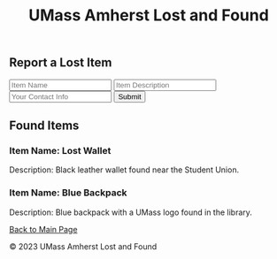 <!DOCTYPE html>
<html lang="en">
<head>
  <meta charset="UTF-8">
  <meta name="viewport" content="width=device-width, initial-scale=1.0">
  <title>Found Items - UMass Amherst Lost and Found</title>
  <link rel="stylesheet" href="styles.css">
</head>
<body>
  <header>
    <h1>UMass Amherst Lost and Found</h1>
  </header>
  <main>
    <section>
      <h2>Report a Lost Item</h2>
      <form id="report-form">
        <input type="text" id="item-name" placeholder="Item Name" required>
        <input type="text" id="item-description" placeholder="Item Description" required>
        <input type="text" id="contact-info" placeholder="Your Contact Info" required>
        <button type="submit">Submit</button>
      </form>
    </section>
    <section>
      <h2>Found Items</h2>
      <div id="found-items-list">
        <!-- Found items will be displayed here -->
        <div class="found-item">
          <h3>Item Name: Lost Wallet</h3>
          <p>Description: Black leather wallet found near the Student Union.</p>
        </div>
        <div class="found-item">
          <h3>Item Name: Blue Backpack</h3>
          <p>Description: Blue backpack with a UMass logo found in the library.</p>
        </div>
        <!-- More found items can be added here -->
      </div>
      <a href="index.html" class="button">Back to Main Page</a>
    </section>
  </main>
  <footer>
    <p>&copy; 2023 UMass Amherst Lost and Found</p>
  </footer>
  <script src="script.js"></script>
</body>
</html>
